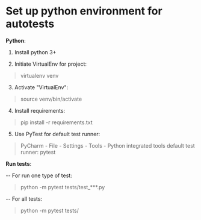 # Set up python environment for autotests


**Python**:


1. Install python 3+

2. Initiate VirtualEnv for project:

> virtualenv venv

3. Activate "VirtualEnv":

> source venv/bin/activate

4. Install requirements:

> pip install -r requirements.txt

5. Use PyTest for default test runner:

> PyCharm - File - Settings - Tools - Python integrated tools 
> default test runner: pytest

**Run tests**:

-- For run one type of test:

> python -m pytest tests/test_***.py

-- For all tests:

> python -m pytest tests/
> 
> 